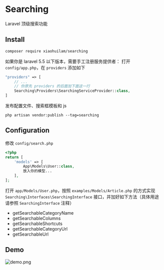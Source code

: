 # Searching

Laravel 顶级搜索功能


## Install

```bash
composer require xiaohuilam/searching
```

如果你是 laravel 5.5 以下版本，需要手工注册服务提供者： 
打开 `config/app.php`，在 `providers` 添加如下
```php
"providers" => [
    // ...
    // 你原先 providers 的后面加下面这一行
    Searching\Providers\SearchingServiceProvider::class,
]
```

发布配置文件、搜索框模板和 js
```
php artisan vendor:publish --tag=searching
```

## Configuration

修改 `config/search.php`

```php
<?php
return [
    'models' => [
        App\Models\User::class,
        放入你的模型...
    ],
];
```

打开 `app/Models/User.php`，按照 `examples/Models/Article.php` 的方式实现 `Searching\Interfaces\SearchingInterface` 接口，并加好如下方法（具体用途请参照 `SearchingInterface` 注释）

 * getSearchableCategoryName
 * getSearchableColumns
 * getSearchableShortcuts
 * getSearchableCategoryUrl
 * getSearchableUrl

## Demo

![demo.png](https://i.loli.net/2018/12/15/5c14e92b743c4.png)
